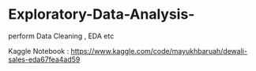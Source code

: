 # Exploratory-Data-Analysis-
perform Data Cleaning , EDA etc

Kaggle Notebook : https://www.kaggle.com/code/mayukhbaruah/dewali-sales-eda67fea4ad59

